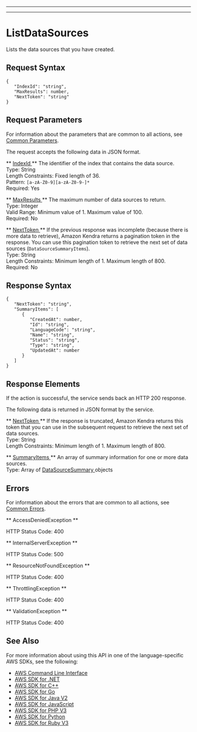 --------

--------

# ListDataSources<a name="API_ListDataSources"></a>

Lists the data sources that you have created\.

## Request Syntax<a name="API_ListDataSources_RequestSyntax"></a>

```
{
   "IndexId": "string",
   "MaxResults": number,
   "NextToken": "string"
}
```

## Request Parameters<a name="API_ListDataSources_RequestParameters"></a>

For information about the parameters that are common to all actions, see [Common Parameters](CommonParameters.md)\.

The request accepts the following data in JSON format\.

 ** [ IndexId ](#API_ListDataSources_RequestSyntax) **   <a name="Kendra-ListDataSources-request-IndexId"></a>
The identifier of the index that contains the data source\.  
Type: String  
Length Constraints: Fixed length of 36\.  
Pattern: `[a-zA-Z0-9][a-zA-Z0-9-]*`   
Required: Yes

 ** [ MaxResults ](#API_ListDataSources_RequestSyntax) **   <a name="Kendra-ListDataSources-request-MaxResults"></a>
The maximum number of data sources to return\.  
Type: Integer  
Valid Range: Minimum value of 1\. Maximum value of 100\.  
Required: No

 ** [ NextToken ](#API_ListDataSources_RequestSyntax) **   <a name="Kendra-ListDataSources-request-NextToken"></a>
If the previous response was incomplete \(because there is more data to retrieve\), Amazon Kendra returns a pagination token in the response\. You can use this pagination token to retrieve the next set of data sources \(`DataSourceSummaryItems`\)\.   
Type: String  
Length Constraints: Minimum length of 1\. Maximum length of 800\.  
Required: No

## Response Syntax<a name="API_ListDataSources_ResponseSyntax"></a>

```
{
   "NextToken": "string",
   "SummaryItems": [ 
      { 
         "CreatedAt": number,
         "Id": "string",
         "LanguageCode": "string",
         "Name": "string",
         "Status": "string",
         "Type": "string",
         "UpdatedAt": number
      }
   ]
}
```

## Response Elements<a name="API_ListDataSources_ResponseElements"></a>

If the action is successful, the service sends back an HTTP 200 response\.

The following data is returned in JSON format by the service\.

 ** [ NextToken ](#API_ListDataSources_ResponseSyntax) **   <a name="Kendra-ListDataSources-response-NextToken"></a>
If the response is truncated, Amazon Kendra returns this token that you can use in the subsequent request to retrieve the next set of data sources\.   
Type: String  
Length Constraints: Minimum length of 1\. Maximum length of 800\.

 ** [ SummaryItems ](#API_ListDataSources_ResponseSyntax) **   <a name="Kendra-ListDataSources-response-SummaryItems"></a>
An array of summary information for one or more data sources\.  
Type: Array of [ DataSourceSummary ](API_DataSourceSummary.md) objects

## Errors<a name="API_ListDataSources_Errors"></a>

For information about the errors that are common to all actions, see [Common Errors](CommonErrors.md)\.

 ** AccessDeniedException **   
  
HTTP Status Code: 400

 ** InternalServerException **   
  
HTTP Status Code: 500

 ** ResourceNotFoundException **   
  
HTTP Status Code: 400

 ** ThrottlingException **   
  
HTTP Status Code: 400

 ** ValidationException **   
  
HTTP Status Code: 400

## See Also<a name="API_ListDataSources_SeeAlso"></a>

For more information about using this API in one of the language\-specific AWS SDKs, see the following:
+  [ AWS Command Line Interface](https://docs.aws.amazon.com/goto/aws-cli/kendra-2019-02-03/ListDataSources) 
+  [ AWS SDK for \.NET](https://docs.aws.amazon.com/goto/DotNetSDKV3/kendra-2019-02-03/ListDataSources) 
+  [ AWS SDK for C\+\+](https://docs.aws.amazon.com/goto/SdkForCpp/kendra-2019-02-03/ListDataSources) 
+  [ AWS SDK for Go](https://docs.aws.amazon.com/goto/SdkForGoV1/kendra-2019-02-03/ListDataSources) 
+  [ AWS SDK for Java V2](https://docs.aws.amazon.com/goto/SdkForJavaV2/kendra-2019-02-03/ListDataSources) 
+  [ AWS SDK for JavaScript](https://docs.aws.amazon.com/goto/AWSJavaScriptSDK/kendra-2019-02-03/ListDataSources) 
+  [ AWS SDK for PHP V3](https://docs.aws.amazon.com/goto/SdkForPHPV3/kendra-2019-02-03/ListDataSources) 
+  [ AWS SDK for Python](https://docs.aws.amazon.com/goto/boto3/kendra-2019-02-03/ListDataSources) 
+  [ AWS SDK for Ruby V3](https://docs.aws.amazon.com/goto/SdkForRubyV3/kendra-2019-02-03/ListDataSources) 